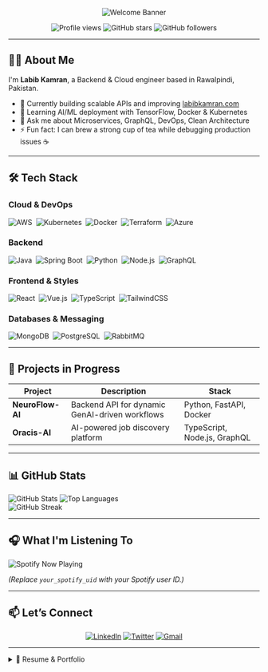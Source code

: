 <!-- Header Banner -->
<p align="center">
  <img src="https://capsule-render.vercel.app/api?type=waving&color=gradient&height=150&section=header&text=Labib+Kamran!&desc=Full+Stack+•+Cloud+Engineer+•+AI/ML+Expert&fontSize=50&descSize=24&descAlignY=70" alt="Welcome Banner"/>
</p>



<p align="center">
  <img src="https://komarev.com/ghpvc/?username=labibkamran&color=blue" alt="Profile views"/>
  <img src="https://img.shields.io/github/stars/labibkamran?style=social" alt="GitHub stars"/>
  <img src="https://img.shields.io/github/followers/labibkamran?style=social" alt="GitHub followers"/>
</p>

---

## 👨‍💻 About Me
I'm **Labib Kamran**, a Backend & Cloud engineer based in Rawalpindi, Pakistan.

- 🔭 Currently building scalable APIs and improving [labibkamran.com](https://www.labibkamran.com)
- 🌱 Learning AI/ML deployment with TensorFlow, Docker & Kubernetes
- 💬 Ask me about Microservices, GraphQL, DevOps, Clean Architecture
- ⚡ Fun fact: I can brew a strong cup of tea while debugging production issues ☕

---

## 🛠️ Tech Stack

### Cloud & DevOps  
![AWS](https://img.shields.io/badge/-AWS-232F3E?logo=amazon-aws)&nbsp;
![Kubernetes](https://img.shields.io/badge/-Kubernetes-326CE5?logo=kubernetes)&nbsp;
![Docker](https://img.shields.io/badge/-Docker-2496ED?logo=docker)&nbsp;
![Terraform](https://img.shields.io/badge/-Terraform-623CE4?logo=terraform)&nbsp;
![Azure](https://img.shields.io/badge/-Azure-0089D6?logo=microsoft-azure)

### Backend  
![Java](https://img.shields.io/badge/-Java-ED8B00?logo=java)&nbsp;
![Spring Boot](https://img.shields.io/badge/-SpringBoot-6DB33F?logo=springboot)&nbsp;
![Python](https://img.shields.io/badge/-Python-3776AB?logo=python)&nbsp;
![Node.js](https://img.shields.io/badge/-Node.js-3C873A?logo=node.js)&nbsp;
![GraphQL](https://img.shields.io/badge/-GraphQL-E10098?logo=graphql)

### Frontend & Styles  
![React](https://img.shields.io/badge/-React-61DAFB?logo=react)&nbsp;
![Vue.js](https://img.shields.io/badge/-Vue.js-4FC08D?logo=vue.js)&nbsp;
![TypeScript](https://img.shields.io/badge/-TypeScript-007ACC?logo=typescript)&nbsp;
![TailwindCSS](https://img.shields.io/badge/-TailwindCSS-38B2AC?logo=tailwind-css)

### Databases & Messaging  
![MongoDB](https://img.shields.io/badge/-MongoDB-4EA94B?logo=mongodb)&nbsp;
![PostgreSQL](https://img.shields.io/badge/-PostgreSQL-4169E1?logo=postgresql)&nbsp;
![RabbitMQ](https://img.shields.io/badge/-RabbitMQ-FF6600?logo=rabbitmq)

---

## 🚀 Projects in Progress
| Project | Description | Stack |
|--------|-------------|-------|
| **NeuroFlow-AI** | Backend API for dynamic GenAI-driven workflows | Python, FastAPI, Docker |
| **Oracis-AI** | AI-powered job discovery platform | TypeScript, Node.js, GraphQL |

---

## 📊 GitHub Stats
![GitHub Stats](https://github-readme-stats.vercel.app/api?username=labibkamran&show_icons=true&count_private=true&theme=radical)
![Top Languages](https://github-readme-stats.vercel.app/api/top-langs/?username=labibkamran&layout=compact&theme=radical)  
![GitHub Streak](https://streak-stats.demolab.com?user=labibkamran&theme=radical)

---

## 🎧 What I'm Listening To
![Spotify Now Playing](https://spotify-github-profile.vercel.app/api/view?uid=your_spotify_uid&cover_image=true&theme=night&show_offline=false&background_color=121212)

*(Replace `your_spotify_uid` with your Spotify user ID.)*

---

## 📫 Let’s Connect
<p align="center">
  <a href="https://www.linkedin.com/in/labibkamran"><img alt="LinkedIn" src="https://img.shields.io/badge/-LinkedIn-0077B5?style=flat&logo=linkedin&logoColor=white"/></a>
  <a href="https://twitter.com/labibkamran"><img alt="Twitter" src="https://img.shields.io/badge/-Twitter-1DA1F2?style=flat&logo=twitter&logoColor=white"/></a>
  <a href="mailto:labib@codexon.pk"><img alt="Gmail" src="https://img.shields.io/badge/-Gmail-D14836?style=flat&logo=gmail&logoColor=white"/></a>
</p>

---

<details>
<summary>📝 Resume & Portfolio</summary>
  
View my full resume and interactive portfolio at:
- **🌐 [labibkamran.com](https://www.labibkamran.com)**
- **📄 [Download Resume (PDF)](https://www.labibkamran.com/resume.pdf)**
</details>
